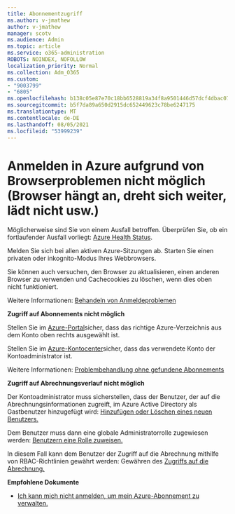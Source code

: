 ```yaml
---
title: Abonnementzugriff
ms.author: v-jmathew
author: v-jmathew
manager: scotv
ms.audience: Admin
ms.topic: article
ms.service: o365-administration
ROBOTS: NOINDEX, NOFOLLOW
localization_priority: Normal
ms.collection: Adm_O365
ms.custom:
- "9003799"
- "6805"
ms.openlocfilehash: b138c05e87e70c18bb6528819a34f8a9501446d57dcf4dbac0734f70fbc3466b
ms.sourcegitcommit: b5f7da89a650d2915dc652449623c78be6247175
ms.translationtype: MT
ms.contentlocale: de-DE
ms.lasthandoff: 08/05/2021
ms.locfileid: "53999239"
---
```

# <a name="unable-to-sign-in-azure-due-to-browser-issues-browser-hangs-keeps-spinning-does-not-load-etc"></a>Anmelden in Azure aufgrund von Browserproblemen nicht möglich (Browser hängt an, dreht sich weiter, lädt nicht usw.)

Möglicherweise sind Sie von einem Ausfall betroffen. Überprüfen Sie, ob ein fortlaufender Ausfall vorliegt: [Azure Health Status](https://status.azure.com/status/history/).

Melden Sie sich bei allen aktiven Azure-Sitzungen ab. Starten Sie einen privaten oder inkognito-Modus Ihres Webbrowsers.

Sie können auch versuchen, den Browser zu aktualisieren, einen anderen Browser zu verwenden und Cachecookies zu löschen, wenn dies oben nicht funktioniert.

Weitere Informationen: [Behandeln von Anmeldeproblemen](https://support.microsoft.com/help/4042961/troubleshoot-why-you-can-t-sign-in-to-manage-your-azure-subscription)

**Zugriff auf Abonnements nicht möglich**

Stellen Sie im [Azure-Portal](https://portal.azure.com/)sicher, dass das richtige Azure-Verzeichnis aus dem Konto oben rechts ausgewählt ist.

Stellen Sie im [Azure-Kontocenter](https://account.windowsazure.com/Subscriptions)sicher, dass das verwendete Konto der Kontoadministrator ist.

Weitere Informationen: [Problembehandlung ohne gefundene Abonnements](https://docs.microsoft.com/azure/billing/billing-no-subscriptions-found?WT.mc_id=Portal-Microsoft_Azure_Support)

**Zugriff auf Abrechnungsverlauf nicht möglich**

Der Kontoadministrator muss sicherstellen, dass der Benutzer, der auf die Abrechnungsinformationen zugreift, im Azure Active Directory als Gastbenutzer hinzugefügt wird: [Hinzufügen oder Löschen eines neuen Benutzers.](https://docs.microsoft.com/azure/active-directory/fundamentals/add-users-azure-active-directory?WT.mc_id=Portal-Microsoft_Azure_Support)

Dem Benutzer muss dann eine globale Administratorrolle zugewiesen werden: [Benutzern eine Rolle zuweisen.](https://docs.microsoft.com/azure/active-directory/fundamentals/active-directory-users-assign-role-azure-portal?WT.mc_id=Portal-Microsoft_Azure_Support)

In diesem Fall kann dem Benutzer der Zugriff auf die Abrechnung mithilfe von RBAC-Richtlinien gewährt werden: Gewähren des [Zugriffs auf die Abrechnung.](https://docs.microsoft.com/azure/billing/billing-manage-access?WT.mc_id=Portal-Microsoft_Azure_Support)

**Empfohlene Dokumente**

-   [Ich kann mich nicht anmelden, um mein Azure-Abonnement zu verwalten.](https://docs.microsoft.com/azure/billing-cannot-login-subscription?WT.mc_id=Portal-Microsoft_Azure_Support)